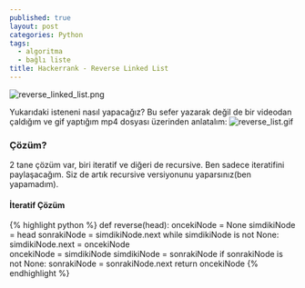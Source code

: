 ```yaml
---
published: true
layout: post
categories: Python
tags:
  - algoritma
  - bağlı liste
title: Hackerrank - Reverse Linked List
---
```

![reverse_linked_list.png]({{site.baseurl}}/images/linked_list/reverse_linked_list.png)

Yukarıdaki isteneni nasıl yapacağız? Bu sefer yazarak değil de bir videodan çaldığım ve gif yaptığım mp4 dosyası üzerinden anlatalım:
![reverse_list.gif]({{site.baseurl}}/images/linked_list/reverse_list.gif)

### Çözüm?

2 tane çözüm var, biri iteratif ve diğeri de recursive. Ben sadece iteratifini paylaşacağım. Siz de artık recursive versiyonunu yaparsınız(ben yapamadım).

#### İteratif Çözüm

{% highlight python %}
def reverse(head):
       oncekiNode = None
       simdikiNode = head
       sonrakiNode = simdikiNode.next
       while simdikiNode is not None:
           simdikiNode.next = oncekiNode       
           oncekiNode = simdikiNode
           simdikiNode = sonrakiNode
           if sonrakiNode is not None:
               sonrakiNode = sonrakiNode.next
       return oncekiNode
{% endhighlight %}
